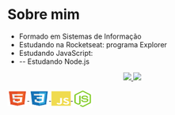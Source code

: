 # Sobre mim
- Formado em Sistemas de Informação
- Estudando na Rocketseat: programa Explorer
- Estudando JavaScript:
- -- Estudando Node.js

<div align="center">
  <a href="https://github.com/afcluispaulo">
  <img height="180em" src="https://github-readme-stats.vercel.app/api?username=afcluispaulo&show_icons=true&theme=dracula&include_all_commits=true&count_private=true"/>
  <img height="180em" src="https://github-readme-stats.vercel.app/api/top-langs/?username=afcluispaulo&layout=compact&langs_count=7&theme=dracula"/>
</div>

 <div style="display: inline_block"><br>
   <img align="center" alt="LP-HTML" height="30" width="40" src="https://raw.githubusercontent.com/devicons/devicon/master/icons/html5/html5-original.svg">
   <img align="center" alt="LP-CSS" height="30" width="40" src="https://raw.githubusercontent.com/devicons/devicon/master/icons/css3/css3-original.svg">
   <img align="center" alt="LP-Js" height="30" width="40" src="https://raw.githubusercontent.com/devicons/devicon/master/icons/javascript/javascript-plain.svg">
   <img align="center" alt="LP-NodeJs" height="35" width="40" src="https://github.com/devicons/devicon/blob/master/icons/nodejs/nodejs-original.svg">
  
 </div>
  
  

